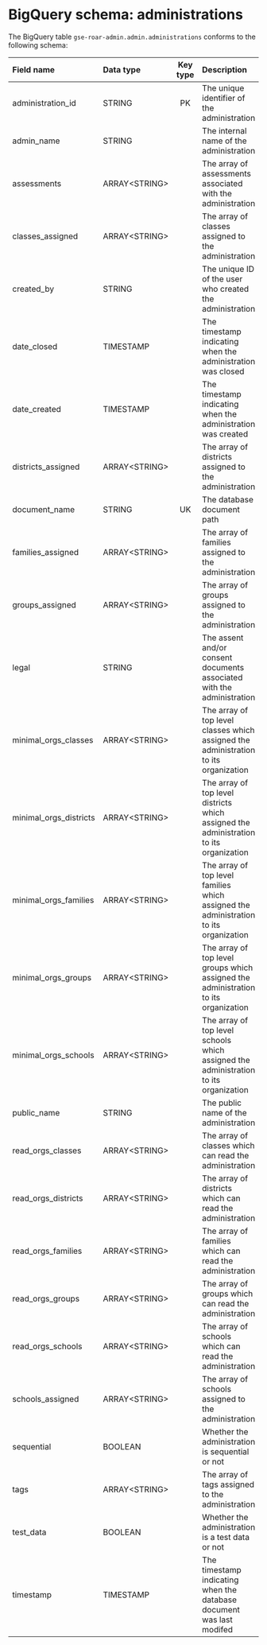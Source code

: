 # BigQuery schema: administrations

The BigQuery table `gse-roar-admin.admin.administrations` conforms to the following schema:

| Field name             | Data type      | Key type | Description                                                                            |
| :--------------------- | :------------- | :------: | :------------------------------------------------------------------------------------- |
| administration_id      | STRING         |    PK    | The unique identifier of the administration                                            |
| admin_name             | STRING         |          | The internal name of the administration                                                |
| assessments            | ARRAY\<STRING> |          | The array of assessments associated with the administration                            |
| classes_assigned       | ARRAY\<STRING> |          | The array of classes assigned to the administration                                    |
| created_by             | STRING         |          | The unique ID of the user who created the administration                               |
| date_closed            | TIMESTAMP      |          | The timestamp indicating when the administration was closed                            |
| date_created           | TIMESTAMP      |          | The timestamp indicating when the administration was created                           |
| districts_assigned     | ARRAY\<STRING> |          | The array of districts assigned to the administration                                  |
| document_name          | STRING         |    UK    | The database document path                                                             |
| families_assigned      | ARRAY\<STRING> |          | The array of families assigned to the administration                                   |
| groups_assigned        | ARRAY\<STRING> |          | The array of groups assigned to the administration                                     |
| legal                  | STRING         |          | The assent and/or consent documents associated with the administration                 |
| minimal_orgs_classes   | ARRAY\<STRING> |          | The array of top level classes which assigned the administration to its organization   |
| minimal_orgs_districts | ARRAY\<STRING> |          | The array of top level districts which assigned the administration to its organization |
| minimal_orgs_families  | ARRAY\<STRING> |          | The array of top level families which assigned the administration to its organization  |
| minimal_orgs_groups    | ARRAY\<STRING> |          | The array of top level groups which assigned the administration to its organization    |
| minimal_orgs_schools   | ARRAY\<STRING> |          | The array of top level schools which assigned the administration to its organization   |
| public_name            | STRING         |          | The public name of the administration                                                  |
| read_orgs_classes      | ARRAY\<STRING> |          | The array of classes which can read the administration                                 |
| read_orgs_districts    | ARRAY\<STRING> |          | The array of districts which can read the administration                               |
| read_orgs_families     | ARRAY\<STRING> |          | The array of families which can read the administration                                |
| read_orgs_groups       | ARRAY\<STRING> |          | The array of groups which can read the administration                                  |
| read_orgs_schools      | ARRAY\<STRING> |          | The array of schools which can read the administration                                 |
| schools_assigned       | ARRAY\<STRING> |          | The array of schools assigned to the administration                                    |
| sequential             | BOOLEAN        |          | Whether the administration is sequential or not                                        |
| tags                   | ARRAY\<STRING> |          | The array of tags assigned to the administration                                       |
| test_data              | BOOLEAN        |          | Whether the administration is a test data or not                                       |
| timestamp              | TIMESTAMP      |          | The timestamp indicating when the database document was last modifed                   |
